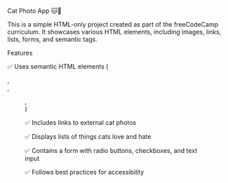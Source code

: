 Cat Photo App 🐱📸

This is a simple HTML-only project created as part of the freeCodeCamp curriculum. It showcases various HTML elements, including images, links, lists, forms, and semantic tags.

Features

✅ Uses semantic HTML elements (<main>, <section>, <figure>, <footer>)

✅ Includes links to external cat photos

✅ Displays lists of things cats love and hate

✅ Contains a form with radio buttons, checkboxes, and text input

✅ Follows best practices for accessibility

